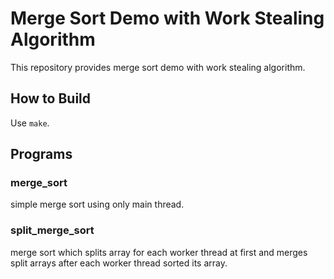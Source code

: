 # Merge Sort Demo with Work Stealing Algorithm

This repository provides merge sort demo with work stealing algorithm.

## How to Build

Use `make`.

## Programs

### merge_sort

simple merge sort using only main thread.

### split_merge_sort

merge sort which splits array for each worker thread at first 
and merges split arrays after each worker thread sorted its array.

